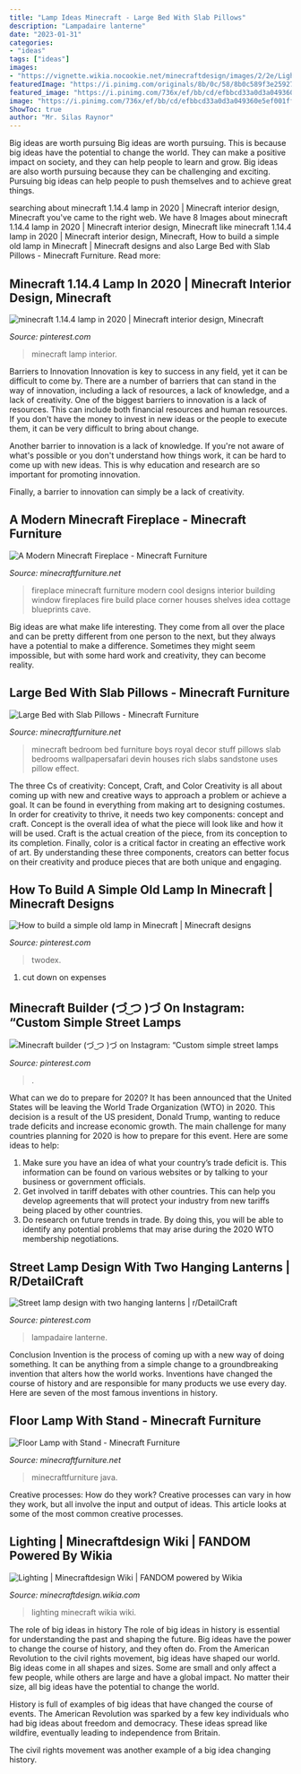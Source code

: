```yaml
---
title: "Lamp Ideas Minecraft - Large Bed With Slab Pillows"
description: "Lampadaire lanterne"
date: "2023-01-31"
categories:
- "ideas"
tags: ["ideas"]
images:
- "https://vignette.wikia.nocookie.net/minecraftdesign/images/2/2e/Lighting.jpg/revision/latest?cb=20110913191452"
featuredImage: "https://i.pinimg.com/originals/8b/0c/58/8b0c589f3e259270ee654de61e855163.jpg"
featured_image: "https://i.pinimg.com/736x/ef/bb/cd/efbbcd33a0d3a049360e5ef001ffd6f7.jpg"
image: "https://i.pinimg.com/736x/ef/bb/cd/efbbcd33a0d3a049360e5ef001ffd6f7.jpg"
ShowToc: true
author: "Mr. Silas Raynor"
---
```



Big ideas are worth pursuing
Big ideas are worth pursuing. This is because big ideas have the potential to change the world. They can make a positive impact on society, and they can help people to learn and grow. Big ideas are also worth pursuing because they can be challenging and exciting. Pursuing big ideas can help people to push themselves and to achieve great things.

	

		
searching about minecraft 1.14.4 lamp in 2020 | Minecraft interior design, Minecraft you've came to the right web. We have 8 Images about minecraft 1.14.4 lamp in 2020 | Minecraft interior design, Minecraft like minecraft 1.14.4 lamp in 2020 | Minecraft interior design, Minecraft, How to build a simple old lamp in Minecraft | Minecraft designs and also Large Bed with Slab Pillows - Minecraft Furniture. Read more:
		
    
## Minecraft 1.14.4 Lamp In 2020 | Minecraft Interior Design, Minecraft

<img loading=lazy src="https://i.pinimg.com/originals/8b/0c/58/8b0c589f3e259270ee654de61e855163.jpg" onerror="this.onerror=null;this.src='https://tse2.mm.bing.net/th?id=OIP.rtiDE-E30QD_im8oRdNPEAHaEK&amp;pid=15.1';" alt="minecraft 1.14.4 lamp in 2020 | Minecraft interior design, Minecraft">

_Source: pinterest.com_

>minecraft lamp interior. 

	

Barriers to Innovation
Innovation is key to success in any field, yet it can be difficult to come by. There are a number of barriers that can stand in the way of innovation, including a lack of resources, a lack of knowledge, and a lack of creativity.
One of the biggest barriers to innovation is a lack of resources. This can include both financial resources and human resources. If you don't have the money to invest in new ideas or the people to execute them, it can be very difficult to bring about change.

Another barrier to innovation is a lack of knowledge. If you're not aware of what's possible or you don't understand how things work, it can be hard to come up with new ideas. This is why education and research are so important for promoting innovation.

Finally, a barrier to innovation can simply be a lack of creativity.

    
## A Modern Minecraft Fireplace - Minecraft Furniture

<img loading=lazy src="https://minecraftfurniture.net/wp-content/uploads/2020/05/116955-1024x604.jpg" onerror="this.onerror=null;this.src='https://tse4.mm.bing.net/th?id=OIP._HoaUc9vujnxHIOL-K4yqwHaEX&amp;pid=15.1';" alt="A Modern Minecraft Fireplace - Minecraft Furniture">

_Source: minecraftfurniture.net_

>fireplace minecraft furniture modern cool designs interior building window fireplaces fire build place corner houses shelves idea cottage blueprints cave. 

	

Big ideas are what make life interesting. They come from all over the place and can be pretty different from one person to the next, but they always have a potential to make a difference. Sometimes they might seem impossible, but with some hard work and creativity, they can become reality.

    
## Large Bed With Slab Pillows - Minecraft Furniture

<img loading=lazy src="https://minecraftfurniture.net/wp-content/uploads/2020/05/103607.jpg" onerror="this.onerror=null;this.src='https://tse3.mm.bing.net/th?id=OIP.7yb6E2iTIiuoimJoGrR4DQHaEK&amp;pid=15.1';" alt="Large Bed with Slab Pillows - Minecraft Furniture">

_Source: minecraftfurniture.net_

>minecraft bedroom bed furniture boys royal decor stuff pillows slab bedrooms wallpapersafari devin houses rich slabs sandstone uses pillow effect. 

	

The three Cs of creativity: Concept, Craft, and Color
Creativity is all about coming up with new and creative ways to approach a problem or achieve a goal. It can be found in everything from making art to designing costumes. In order for creativity to thrive, it needs two key components: concept and craft. Concept is the overall idea of what the piece will look like and how it will be used. Craft is the actual creation of the piece, from its conception to its completion. Finally, color is a critical factor in creating an effective work of art. By understanding these three components, creators can better focus on their creativity and produce pieces that are both unique and engaging.

    
## How To Build A Simple Old Lamp In Minecraft | Minecraft Designs

<img loading=lazy src="https://i.pinimg.com/736x/7d/99/94/7d9994d4532b0c071f73b11eb9bcb266.jpg" onerror="this.onerror=null;this.src='https://tse1.mm.bing.net/th?id=OIP.a7BxdbhAqFeZcvVhir_uqgHaLH&amp;pid=15.1';" alt="How to build a simple old lamp in Minecraft | Minecraft designs">

_Source: pinterest.com_

>twodex. 

	

1. cut down on expenses

    
## Minecraft Builder (づ ͜つ )づ On Instagram: “Custom Simple Street Lamps

<img loading=lazy src="https://i.pinimg.com/736x/ef/bb/cd/efbbcd33a0d3a049360e5ef001ffd6f7.jpg" onerror="this.onerror=null;this.src='https://tse3.mm.bing.net/th?id=OIP.W-a70ncq_3ZVIa5n0QMH8QHaHa&amp;pid=15.1';" alt="Minecraft builder (づ ͜つ )づ on Instagram: “Custom simple street lamps">

_Source: pinterest.com_

>. 

	

What can we do to prepare for 2020?
It has been announced that the United States will be leaving the World Trade Organization (WTO) in 2020. This decision is a result of the US president, Donald Trump, wanting to reduce trade deficits and increase economic growth. The main challenge for many countries planning for 2020 is how to prepare for this event. Here are some ideas to help: 
1. Make sure you have an idea of what your country’s trade deficit is. This information can be found on various websites or by talking to your business or government officials. 
2. Get involved in tariff debates with other countries. This can help you develop agreements that will protect your industry from new tariffs being placed by other countries. 
3. Do research on future trends in trade. By doing this, you will be able to identify any potential problems that may arise during the 2020 WTO membership negotiations.

    
## Street Lamp Design With Two Hanging Lanterns | R/DetailCraft

<img loading=lazy src="https://i.pinimg.com/originals/ac/88/31/ac88316c765e2bd20a5327e583dc8bcc.png" onerror="this.onerror=null;this.src='https://tse1.mm.bing.net/th?id=OIP.mVx1PoLNHEC0jyEUtJxhUAHaD2&amp;pid=15.1';" alt="Street lamp design with two hanging lanterns | r/DetailCraft">

_Source: pinterest.com_

>lampadaire lanterne. 

	

Conclusion
Invention is the process of coming up with a new way of doing something. It can be anything from a simple change to a groundbreaking invention that alters how the world works. Inventions have changed the course of history and are responsible for many products we use every day. Here are seven of the most famous inventions in history.

    
## Floor Lamp With Stand - Minecraft Furniture

<img loading=lazy src="https://minecraftfurniture.net/wp-content/uploads/2020/05/Minecraft-Floor-Lamp-with-Stand-1024x576.png" onerror="this.onerror=null;this.src='https://tse1.mm.bing.net/th?id=OIP.Uj3NGRBmC5ReYCQjkEq-oQHaEK&amp;pid=15.1';" alt="Floor Lamp with Stand - Minecraft Furniture">

_Source: minecraftfurniture.net_

>minecraftfurniture java. 

	

Creative processes: How do they work?
Creative processes can vary in how they work, but all involve the input and output of ideas. This article looks at some of the most common creative processes.

    
## Lighting | Minecraftdesign Wiki | FANDOM Powered By Wikia

<img loading=lazy src="https://vignette.wikia.nocookie.net/minecraftdesign/images/2/2e/Lighting.jpg/revision/latest?cb=20110913191452" onerror="this.onerror=null;this.src='https://tse1.mm.bing.net/th?id=OIP.zfGx-PVkoCVZ18i4RDBl-wHaFR&amp;pid=15.1';" alt="Lighting | Minecraftdesign Wiki | FANDOM powered by Wikia">

_Source: minecraftdesign.wikia.com_

>lighting minecraft wikia wiki. 

	

The role of big ideas in history
The role of big ideas in history is essential for understanding the past and shaping the future. Big ideas have the power to change the course of history, and they often do. From the American Revolution to the civil rights movement, big ideas have shaped our world.
Big ideas come in all shapes and sizes. Some are small and only affect a few people, while others are large and have a global impact. No matter their size, all big ideas have the potential to change the world.

History is full of examples of big ideas that have changed the course of events. The American Revolution was sparked by a few key individuals who had big ideas about freedom and democracy. These ideas spread like wildfire, eventually leading to independence from Britain.

The civil rights movement was another example of a big idea changing history.

